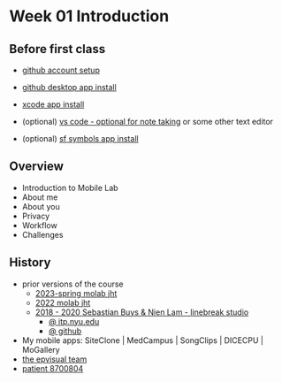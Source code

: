 # Week 01 Introduction

## Before first class

- [github account setup](https://docs.github.com/en/get-started/onboarding/getting-started-with-your-github-account)

- [github desktop app install](https://docs.github.com/en/desktop/installing-and-configuring-github-desktop/installing-and-authenticating-to-github-desktop/installing-github-desktop)

- [xcode app install](https://apps.apple.com/us/app/xcode/id497799835?mt=12)

- (optional) [vs code - optional for note taking](https://code.visualstudio.com) or some other text editor

- (optional) [sf symbols app install](https://developer.apple.com/sf-symbols/)

## Overview

- Introduction to Mobile Lab
- About me
- About you
- Privacy
- Workflow
- Challenges

## History

- prior versions of the course
  - [2023-spring molab jht](https://github.com/mobilelabclass-itp/content-2023)
  - [2022 molab jht](https://github.com/mobilelabclass-itp/content-2022)
  - [2018 - 2020 Sebastian Buys & Nien Lam - linebreak studio](https://www.linebreak.studio/about)
    - [@ itp.nyu.edu](https://itp.nyu.edu/classes/mobile-lab/)
    - [@ github](https://github.com/mobilelabclass/content)
- My mobile apps: SiteClone | MedCampus | SongClips | DICECPU | MoGallery
- [the epvisual team](http://www.johnhenrythompson.com/ep-visual)
- [patient 8700804](https://image-ppubs.uspto.gov/dirsearch-public/print/downloadPdf/8700804)

## Swift Programming

- history and evolution

  - 2023 Swift 5.8.1 June 1, 2023
  - 2022 Swift 5.7.1 November 1, 2022
  - 2019 Swift 5.0 March 25, 2019
  - 2017 Swift 4.0 September 19, 2017
  - 2016 Swift 3.0 September 13, 2016
  - 2015 Swift 2.0 September 21, 2015
  - 2014 Swift 1.0 September 9, 2014

- SwiftUI

  - WWDC 2019

## Resources - Swift

### Swift Programming Fundamentals

learn swift programming fundamentals by week 3

- [www.hackingwithswift.com -- 100 days of swiftui](https://www.hackingwithswift.com/100/swiftui) Days 1 - 14

- [Apple Swift Docs - A Swift Tour](https://docs.swift.org/swift-book/documentation/the-swift-programming-language/guidedtour/)

- [linkedin swift-5-essential-training ](https://www.linkedin.com/learning/swift-5-essential-training)

- !!@ try out in your own playground

### Swift Programming Quick Review

1 - 2 hours overview for experienced coders. pick one.

- [learn-essential-swift-in-one-hour](https://www.hackingwithswift.com/articles/242/learn-essential-swift-in-one-hour)

- [Learn Swift for C++ Developers](https://www.advancedswift.com/learn-swift-cpp/)

### Swift Programming Multi-week Tutorials

consider doing over the next weeks in parallel with our course. pick one.

- [www.hackingwithswift.com -- 100 days of swiftui](https://www.hackingwithswift.com/100/swiftui) Days 14 - 100

  - [github hackingwithswift](https://github.com/twostraws/hackingwithswift)
  - project based, select the project(s) that you find interesting

- [Stanford University: CS193p - Developing Apps for iOS](https://cs193p.sites.stanford.edu/)

## Github Resources

- [Git and GitHub for Poets - Dan Shiffman videos](https://www.youtube.com/playlist?list=PLRqwX-V7Uu6ZF9C0YMKuns9sLDzK6zoiV)

- [github desktop doc](https://docs.github.com/en/desktop/installing-and-configuring-github-desktop/overview/getting-started-with-github-desktop)

## Apple Platform Resources

### WWDC Video Tutorials

Inspiration for your final projecct.
Use to explore your final project options.

- [WWDC Videos](https://developer.apple.com/videos/all-videos)

Covers everything Apple (iOS, macOS, tvOS, watchOS)  
Use search to be selective, or [browse by Topics](https://developer.apple.com/videos/topics/)

### WWDC Sample Code

Sample code is recommend starting point for exploring what's possible for a final project. Download and verify the sample works before investing your time in further research.

- [WWDC sample code 2023](https://developer.apple.com/sample-code/wwdc/2023/)
- [WWDC sample code 2022](https://developer.apple.com/sample-code/wwdc/2022/)
- [WWDC sample code 2021](https://developer.apple.com/sample-code/wwdc/2021/)
- [WWDC sample code 2020](https://developer.apple.com/sample-code/wwdc/2020/)

## In Class Exercises

- opt-in to public exposure,
  pick your [nom de plume / pen name / pseudonym](https://en.wikipedia.org/wiki/Pen_name)
  for your student wiki page
- update your student wiki page and write:

  - what programming languages have you used? how much?
  - what is your favorite mobile app and why?
  - if you have a concept for a final project write a short description
  -

- create a github account if you don't already have one

- use github desktop to clone these repos:

  - [01-Javascript-to-Swift](https://github.com/mobilelabclass-itp/01-Javascript-to-Swift)
  - [01-Playground](https://github.com/mobilelabclass-itp/01-Playground)

- create a git repo for your work name it **molab-2023**

  - make sure README.md option is checked
  - add jht9629-nyu as a collaborator

- add a folder named **Week01** to store this week's work

- use Xcode to create a playground in folder **Week01** of your repo

- commit and push the updates to your repo

- add a link to your playground on [wiki home page](https://github.com/mobilelabclass-itp/content-2023-Fa/wiki#week-01-homework)

## Homework Week01

- learn swift programming fundamentals
- using [100 days of swiftui](https://www.hackingwithswift.com/100/swiftui) Days 1 to 14
- start in class

- budget 6 to 9 hours for this homework assignment
- depending on your prior coding experience you may need more time or less time
- focus on completing as much of Part 1 as possible
- the goal is to complete up to Day 14 by Week 3 of this course

Part 1. work on swift fundamentals

- do Days 1 to 7 of [100 days of swiftui](https://www.hackingwithswift.com/100/swiftui)
- document hours and issues in your wiki page

Part 2. create playground that produces text art

- demonstrate use of variables, for-loops, and functions
- store the playground in your classwork repo and update

- add a link to your playground on the [wiki home page](https://github.com/mobilelabclass-itp/content-2023-Fa/wiki#week-01-homework)

- document issues/errors in comments
- save source of any errors

Part 3. (optional) test your Swift skills

- [unwrap app](https://apps.apple.com/us/app/unwrap/id1440611372)
- works on iPhone iOS and macOS desktops with Apple silicon

Part 4. begin research on your final project

- consult wwdc videos

<!--
- review the Swift resources
- select resource(s) for learning Swift programming fundamentals
- write a brief summary of your plan on your wiki page
- and note what resources you plan to use
- be prepare to discuss in class your impressions of the swift learning resources that you used
- it is OK to revise your plan as you go
-
 -->

<!--
## Notes
[01-MoLab-Notes](../assets/01-MoLab-Notes.pdf)
 -->

<!-- - (optional) clone wiki

```
# script to clone the class wiki
# enter in Terminal app
# select location of wiki
cd ~/Documents
# clone local copy of wiki
git clone https://github.com/mobilelabclass-itp/content-2023-Fa.wiki.git
``` -->

<!--
- iOS Devices Capabilities
- iOS Libraries
  -->

<!-- - [kodeco.com - programming-in-swift-fundamentals](https://www.kodeco.com/28092971-programming-in-swift-fundamentals) -->

<!-- - [kodeco.com - your-first-ios-swiftui-app](https://www.kodeco.com/28797163-your-first-ios-swiftui-app-an-app-from-scratch) -->

  <!-- - https://github.com/jht9629-nyu -->

<!-- - add github account to https://github.com/mobilelabclass-itp -->

<!-- ### WWDC Videos

- [videos/wwdc2022](https://developer.apple.com/videos/wwdc2022)
- [videos/wwdc2021](https://developer.apple.com/videos/wwdc2021)
- [videos/wwdc2020](https://developer.apple.com/videos/wwdc2020)
- [videos/wwdc2019](https://developer.apple.com/videos/wwdc2019)
  ...
- [videos/wwdc2014](https://developer.apple.com/videos/wwdc2014)
 -->

<!--
- add jht9629-nyu as a collaborator
- https://github.com/jht9629-nyu
- add a folder named Week01 to store this weeks work
- include a README.md to the folder to document your work and comments -->

  <!-- - create a Xcode playground to explore emoji's and add it to your repo
  - encorporate Swift langage features you are learning
  - eg. variables, for loops, arrays 
  -->

